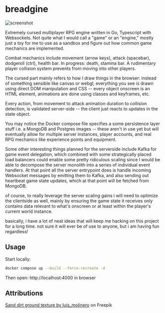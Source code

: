 # breadgine

![screenshot](https://github.com/user-attachments/assets/4748bbcb-c7d3-4f0d-b616-c57a02cb8bba)

Extremely cursed multiplayer RPG engine written in Go, Typescript with Websockets. Not quite what I would call a "game" or an "engine," mostly just a toy for me to use as a sandbox and figure out how common game mechanics are implemented.

Combat mechanics include movement (arrow keys), attack (spacebar), dodgeroll (ctrl), health bar. In progress: death, stamina bar. A rudimentary player collision system prevents from moving into other players.

The cursed part mainly refers to how I draw things in the browser: instead of something sensible like canvas or webgl, everything you see is drawn using direct DOM manipulation and CSS -- every object onscreen is an HTML element, animations are done using classes and keyframes, etc.

Every action, from movement to attack animation duration to collision detection, is validated server-side -- the client just reacts to updates in the state object.

You may notice the Docker compose file specifies a some persistence layer stuff i.e. a MongoDB and Postgres images -- these aren't in use yet but will eventually allow for multiple server instances, player accounts, and real RPG mechanics like experience points and equipment.

Some other interesting things planned for the serverside include Kafka for game event delegation, which combined with some strategically placed load balancers could enable some pretty ridiculous scaling since I would be able to decompose the server monolith into a series of individual event handlers. At that point all the server entrypoint does is handle incoming Websocket messages by emitting them to Kafka, and also sending out heartbeat game state updates, which at that point will be fetched from MongoDB.

of course, to really leverage the server scaling gains i will need to optimize the clientside as well, mainly by ensuring the game state it receives only contains data relevant to what's onscreen or at least within the player's current world instance.

basically, i have a lot of neat ideas that will keep me hacking on this project for a long time. not sure it will ever be of use to anyone, but i am having fun regardless!


## Usage
Start locally:

```bash
docker compose up --build --force-recreate -d
```

Then open: http://localhost:4000 in browser

## Attributions
<a href="https://www.freepik.com/free-photo/sand-ground-textured_1198415.htm#query=dirt%20texture%20seamless&position=0&from_view=keyword&track=ais_hybrid&uuid=7c26f5db-7716-482c-9bd3-333e77ab092a">Sand dirt ground texture by luis_molinero</a> on Freepik
